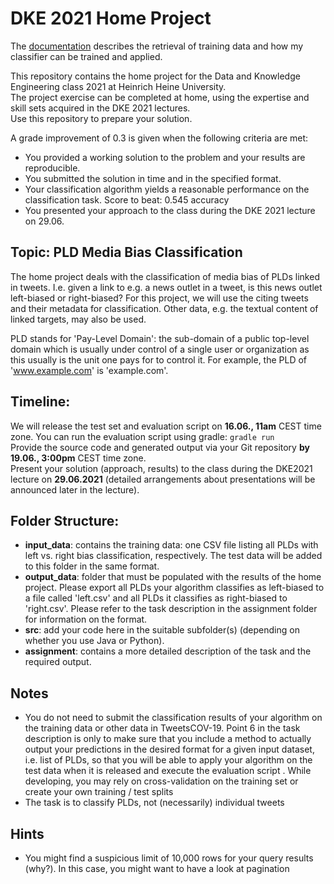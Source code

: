 # DKE 2021 Home Project

The [documentation](DOCUMENTATION.md) describes the retrieval of training data and how my classifier can be trained and applied.

This repository contains the home project for the Data and Knowledge Engineering class 2021 at Heinrich Heine University.  
The project exercise can be completed at home, using the expertise and skill sets acquired in the DKE 2021 lectures.  
Use this repository to prepare your solution.

A grade improvement of 0.3 is given when the following criteria are met:
* You provided a working solution to the problem and your results are reproducible.
* You submitted the solution in time and in the specified format.
* Your classification algorithm yields a reasonable performance on the classification task. Score to beat: 0.545 accuracy
* You presented your approach to the class during the DKE 2021 lecture on 29.06.



## Topic: PLD Media Bias Classification
The home project deals with the classification of media bias of PLDs linked in tweets. I.e. given a link to e.g. a news outlet in a tweet, is this news outlet left-biased or right-biased? For this project, we will use the citing tweets and their metadata for classification. Other data, e.g. the textual content of linked targets, may also be used.

PLD stands for 'Pay-Level Domain': the sub-domain of a public top-level domain which is usually under control of a single user or organization as this usually is the unit one pays for to control it.
For example, the PLD of 'www.example.com' is 'example.com'.


## Timeline:
We will release the test set and evaluation script on **16.06., 11am** CEST time zone. You can run the evaluation script using gradle: ```gradle run```  
Provide the source code and generated output via your Git repository **by 19.06., 3:00pm** CEST time zone.  
Present your solution (approach, results) to the class during the DKE2021 lecture on **29.06.2021** (detailed arrangements about presentations will be announced later in the lecture).

## Folder Structure:
* **input_data**:  contains the training data: one CSV file listing all PLDs with left vs. right bias classification, respectively. The test data will be added to this folder in the same format.
* **output_data**: folder that must be populated with the results of the home project. Please export all PLDs your algorithm classifies as left-biased to a file called 'left.csv' and all PLDs it classifies as right-biased to 'right.csv'. Please refer to the task description in the assignment folder for information on the format.  
* **src**: add your code here in the suitable subfolder(s) (depending on whether you use Java or Python).
* **assignment**: contains a more detailed description of the task and the required output.

## Notes
 * You do not need to submit the classification results of your algorithm on the training data or other data in TweetsCOV-19. Point 6 in the task description is only to make sure that you include a method to actually output your predictions in the desired format for a given input dataset, i.e. list of PLDs, so that you will be able to apply your algorithm on the test data when it is released and execute the evaluation script . While developing, you may rely on cross-validation on the training set or create your own training / test splits
 * The task is to classify PLDs, not (necessarily) individual tweets

## Hints
 * You might find a suspicious limit of 10,000 rows for your query results (why?). In this case, you might want to have a look at pagination
